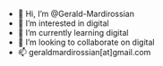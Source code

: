 - 👋 Hi, I’m @Gerald-Mardirossian
- 👀 I’m interested in digital
- 🌱 I’m currently learning digital
- 💞️ I’m looking to collaborate on digital
- 📫 geraldmardirossian[at]gmail.com

<!---
Gerald-Mardirossian/Gerald-Mardirossian is a ✨ special ✨ repository because its `README.md` (this file) appears on your GitHub profile.
You can click the Preview link to take a look at your changes.
--->
